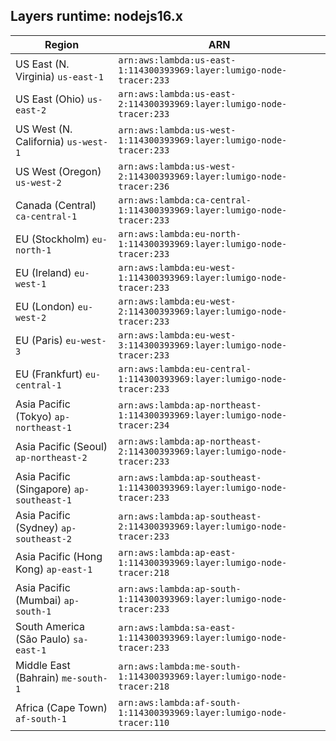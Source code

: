 Layers runtime: nodejs16.x
----
| Region | ARN |
| --- | --- |
|US East (N. Virginia)  `us-east-1`|`arn:aws:lambda:us-east-1:114300393969:layer:lumigo-node-tracer:233`|
|US East (Ohio)  `us-east-2`|`arn:aws:lambda:us-east-2:114300393969:layer:lumigo-node-tracer:233`|
|US West (N. California)  `us-west-1`|`arn:aws:lambda:us-west-1:114300393969:layer:lumigo-node-tracer:233`|
|US West (Oregon)  `us-west-2`|`arn:aws:lambda:us-west-2:114300393969:layer:lumigo-node-tracer:236`|
|Canada (Central)  `ca-central-1`|`arn:aws:lambda:ca-central-1:114300393969:layer:lumigo-node-tracer:233`|
|EU (Stockholm)  `eu-north-1`|`arn:aws:lambda:eu-north-1:114300393969:layer:lumigo-node-tracer:233`|
|EU (Ireland)  `eu-west-1`|`arn:aws:lambda:eu-west-1:114300393969:layer:lumigo-node-tracer:233`|
|EU (London)  `eu-west-2`|`arn:aws:lambda:eu-west-2:114300393969:layer:lumigo-node-tracer:233`|
|EU (Paris)  `eu-west-3`|`arn:aws:lambda:eu-west-3:114300393969:layer:lumigo-node-tracer:233`|
|EU (Frankfurt)  `eu-central-1`|`arn:aws:lambda:eu-central-1:114300393969:layer:lumigo-node-tracer:233`|
|Asia Pacific (Tokyo)  `ap-northeast-1`|`arn:aws:lambda:ap-northeast-1:114300393969:layer:lumigo-node-tracer:234`|
|Asia Pacific (Seoul)  `ap-northeast-2`|`arn:aws:lambda:ap-northeast-2:114300393969:layer:lumigo-node-tracer:233`|
|Asia Pacific (Singapore)  `ap-southeast-1`|`arn:aws:lambda:ap-southeast-1:114300393969:layer:lumigo-node-tracer:233`|
|Asia Pacific (Sydney)  `ap-southeast-2`|`arn:aws:lambda:ap-southeast-2:114300393969:layer:lumigo-node-tracer:233`|
|Asia Pacific (Hong Kong)  `ap-east-1`|`arn:aws:lambda:ap-east-1:114300393969:layer:lumigo-node-tracer:218`|
|Asia Pacific (Mumbai)  `ap-south-1`|`arn:aws:lambda:ap-south-1:114300393969:layer:lumigo-node-tracer:233`|
|South America (São Paulo)  `sa-east-1`|`arn:aws:lambda:sa-east-1:114300393969:layer:lumigo-node-tracer:233`|
|Middle East (Bahrain)  `me-south-1`|`arn:aws:lambda:me-south-1:114300393969:layer:lumigo-node-tracer:218`|
|Africa (Cape Town)  `af-south-1`|`arn:aws:lambda:af-south-1:114300393969:layer:lumigo-node-tracer:110`|
